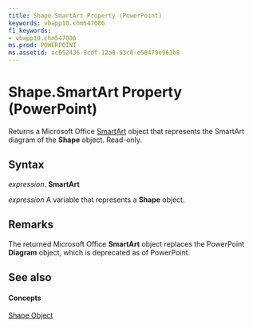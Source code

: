 ```yaml
---
title: Shape.SmartArt Property (PowerPoint)
keywords: vbapp10.chm547086
f1_keywords:
- vbapp10.chm547086
ms.prod: POWERPOINT
ms.assetid: ac652436-8cdf-12a8-93c6-e50479e961b8
---
```



# Shape.SmartArt Property (PowerPoint)

Returns a Microsoft Office [SmartArt](http://msdn.microsoft.com/library/smartart-object-office%28Office.15%29.aspx) object that represents the SmartArt diagram of the **Shape** object. Read-only.


## Syntax

 _expression_. **SmartArt**

 _expression_ A variable that represents a **Shape** object.


## Remarks

The returned Microsoft Office  **SmartArt** object replaces the PowerPoint **Diagram** object, which is deprecated as of PowerPoint.


## See also


#### Concepts


[Shape Object](shape-object-powerpoint.md)

